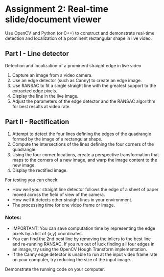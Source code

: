 # Assignment 2: Real-time slide/document viewer

Use OpenCV and Python (or C++) to construct and demonstrate real-time detection and localization of a prominent rectangular shape in live video.

## Part I - Line detector

Detection and localization of a prominent straight edge in live video

1. Capture an image from a video camera.
2. Use an edge detector (such as Canny) to create an edge image.
3. Use RANSAC to fit a single straight line with the greatest support to the extracted edge pixels.
4. Display the line in the live image.
5. Adjust the parameters of the edge detector and the RANSAC algorithm for best results at video rate.

## Part II - Rectification

1. Attempt to detect the four lines defining the edges of the quadrangle formed by the image of a rectangular shape.
2. Compute the intersections of the lines defining the four corners of the quadrangle.
3. Using the four corner locations, create a perspective transformation that maps to the corners of a new image, and warp the image content to the new image. 
4. Display the rectified image.

For testing you can check:

* How well your straight line detector follows the edge of a sheet of paper moved across the field of view of the camera.
* How well it detects other straight lines in your environment.
* The processing time for one video frame or image.


### Notes:
* IMPORTANT: You can save computation time by representing the edge pixels by a list of (x,y) coordinates.
* You can find the 2nd best line by removing the inliers to the best line and re-running RANSAC. If you run out of luck finding all four edges in an image, try using the OpenCV Hough Transform implementation.
* If the Canny edge detector is unable to run at the input video frame rate on your computer, try reducing the size of the input image.

Demonstrate the running code on your computer.

